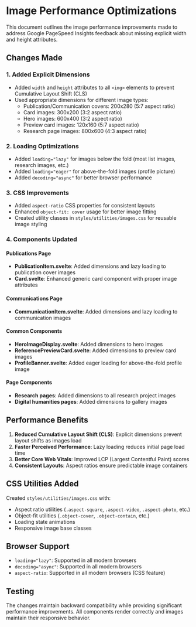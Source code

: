 # Image Performance Optimizations

This document outlines the image performance improvements made to address Google PageSpeed Insights feedback about missing explicit width and height attributes.

## Changes Made

### 1. Added Explicit Dimensions

- Added `width` and `height` attributes to all `<img>` elements to prevent Cumulative Layout Shift (CLS)
- Used appropriate dimensions for different image types:
  - Publication/Communication covers: 200x280 (5:7 aspect ratio)
  - Card images: 300x200 (3:2 aspect ratio)
  - Hero images: 600x400 (3:2 aspect ratio)
  - Preview card images: 120x160 (5:7 aspect ratio)
  - Research page images: 800x600 (4:3 aspect ratio)

### 2. Loading Optimizations

- Added `loading="lazy"` for images below the fold (most list images, research images, etc.)
- Added `loading="eager"` for above-the-fold images (profile picture)
- Added `decoding="async"` for better browser performance

### 3. CSS Improvements

- Added `aspect-ratio` CSS properties for consistent layouts
- Enhanced `object-fit: cover` usage for better image fitting
- Created utility classes in `styles/utilities/images.css` for reusable image styling

### 4. Components Updated

#### Publications Page

- **PublicationItem.svelte**: Added dimensions and lazy loading to publication cover images
- **Card.svelte**: Enhanced generic card component with proper image attributes

#### Communications Page

- **CommunicationItem.svelte**: Added dimensions and lazy loading to communication images

#### Common Components

- **HeroImageDisplay.svelte**: Added dimensions to hero images
- **ReferencePreviewCard.svelte**: Added dimensions to preview card images
- **ProfileBanner.svelte**: Added eager loading for above-the-fold profile image

#### Page Components

- **Research pages**: Added dimensions to all research project images
- **Digital humanities pages**: Added dimensions to gallery images

## Performance Benefits

1. **Reduced Cumulative Layout Shift (CLS)**: Explicit dimensions prevent layout shifts as images load
2. **Faster Perceived Performance**: Lazy loading reduces initial page load time
3. **Better Core Web Vitals**: Improved LCP (Largest Contentful Paint) scores
4. **Consistent Layouts**: Aspect ratios ensure predictable image containers

## CSS Utilities Added

Created `styles/utilities/images.css` with:

- Aspect ratio utilities (`.aspect-square`, `.aspect-video`, `.aspect-photo`, etc.)
- Object-fit utilities (`.object-cover`, `.object-contain`, etc.)
- Loading state animations
- Responsive image base classes

## Browser Support

- `loading="lazy"`: Supported in all modern browsers
- `decoding="async"`: Supported in all modern browsers
- `aspect-ratio`: Supported in all modern browsers (CSS feature)

## Testing

The changes maintain backward compatibility while providing significant performance improvements. All components render correctly and images maintain their responsive behavior.
